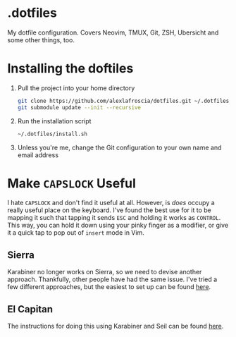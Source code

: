 .dotfiles
=========

My dotfile configuration. Covers Neovim, TMUX, Git, ZSH, Ubersicht and some other things, too.

# Installing the doftiles

1. Pull the project into your home directory
   ```bash
   git clone https://github.com/alexlafroscia/dotfiles.git ~/.dotfiles
   git submodule update --init --recursive
   ```

2. Run the installation script
   ```bash
   ~/.dotfiles/install.sh
   ```

3. Unless you're me, change the Git configuration to your own name and email address

# Make `CAPSLOCK` Useful

I hate `CAPSLOCK` and don't find it useful at all. However, is _does_ occupy a really useful place on the keyboard.  I've found the best use for it to be mapping it such that tapping it sends `ESC` and holding it works as `CONTROL`.  This way, you can hold it down using your pinky finger as a modifier, or give it a quick tap to pop out of `insert` mode in Vim.

## Sierra

Karabiner no longer works on Sierra, so we need to devise another approach.  Thankfully, other people have had the same issue. I've tried a few different approaches, but the easiest to set up can be found [here][karabiner-elements-sierra].

## El Capitan

The instructions for doing this using Karabiner and Seil can be found [here][el-capitan-capslock-config].

[el-capitan-capslock-config]: https://gist.github.com/arbelt/b91e1f38a0880afb316dd5b5732759f1
[karabiner-elements]: https://github.com/tekezo/Karabiner-Elements
[karabiner-elements-sierra]: https://gist.github.com/chrismccord/2ea8d08a6f9347321f40e01205130987
